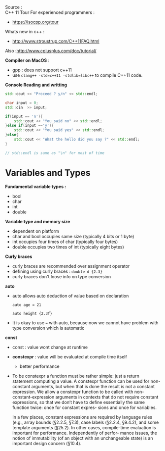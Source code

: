 
Source :  
C++ 11 Tour For experienced programmers : 
- https://isocpp.org/tour

Whats new in c++ : 
- http://www.stroustrup.com/C++11FAQ.html

Also :http://www.cplusplus.com/doc/tutorial/



**Compiler on MacOS** :

- gpp : does not support c++11
- use `clang++ -std=c++11 -stdlib=libc++` to compile C++11 code.



**Console Reading and writting** 

```c++
std::cout << "Proceed ? y/n" << std::endl;

char input = 0;
std::cin  >> input;

if(input == 'n'){
    std::cout << "You said no" << std::endl;
}else if(input =='y'){
    std::cout << "You said yes" << std::endl;
}else{
    std::cout << "What the hello did you say ?" << std::endl;
}

// std::endl is same as "\n" for most of time
```



# Variables and Types

**Fundamental variable types :**

- bool
- char
- int
- double



**Variable type and memory size** 

- dependent on platform
- char and bool occupies same size (typically 4 bits or 1 byte)
- int occupies four times of char (typically four bytes)
- double occupies two times of int (typically eight bytes)



**Curly braces** 

- curly braces are recommended over assignment operator
- defining using curly braces : `double d {2.3}`
- curly braces don't loose info on type conversion



**auto**

- auto allows auto deduction of value based on declaration

  `auto age = 21`

  `auto height {2.3f}`

- It is okay to use `=` with auto, because now we cannot have problem with type conversion which is automatic

**const**

- const : value wont change at runtime

- **constexpr** : value will be evaluated at compile time itself

  - better performance 

- To be constexpr a function must be rather simple: just a return statement computing a value. A constexpr function can be used for non-constant arguments, but when that is done the result is not a constant expression. We allow a constexpr function to be called with non-constant-expression arguments in contexts that do not require constant expressions, so that we don’t have to define essentially the same function twice: once for constant expres- sions and once for variables. 

  In a few places, constant expressions are required by language rules (e.g., array bounds (§2.2.5, §7.3), case labels (§2.2.4, §9.4.2), and some template arguments (§25.2). In other cases, compile-time evaluation is important for performance. Independently of perfor- mance issues, the notion of immutability (of an object with an unchangeable state) is an important design concern (§10.4). 

